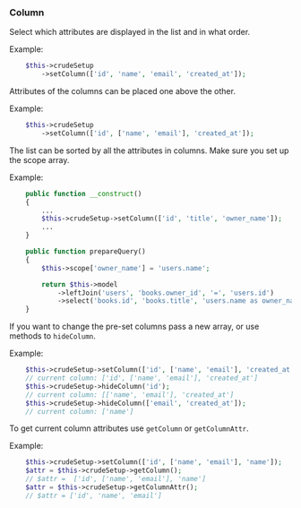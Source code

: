 ### Column

Select which attributes are displayed in the list and in what order.

Example:
```php
    $this->crudeSetup
        ->setColumn(['id', 'name', 'email', 'created_at']);
```

Attributes of the columns can be placed one above the other.

Example:
```php
    $this->crudeSetup
        ->setColumn(['id', ['name', 'email'], 'created_at']);
```

The list can be sorted by all the attributes in columns. Make sure you set up the scope array.

Example:
```php
    public function __construct()
    {
        ...
        $this->crudeSetup->setColumn(['id', 'title', 'owner_name']);
        ...
    }

    public function prepareQuery()
    {
        $this->scope['owner_name'] = 'users.name';

        return $this->model
            ->leftJoin('users', 'books.owner_id', '=', 'users.id')
            ->select('books.id', 'books.title', 'users.name as owner_name');
    }
```

If you want to change the pre-set columns pass a new array,
or use methods to `hideColumn`.

Example:
```php
    $this->crudeSetup->setColumn(['id', ['name', 'email'], 'created_at']);
    // current column: ['id', ['name', 'email'], 'created_at']
    $this->crudeSetup->hideColumn('id');
    // current column: [['name', 'email'], 'created_at']
    $this->crudeSetup->hideColumn(['email', 'created_at']);
    // current column: ['name']
```

To get current column attributes use `getColumn` or `getColumnAttr`.

Example:
```php
    $this->crudeSetup->setColumn(['id', ['name', 'email'], 'name']);
    $attr = $this->crudeSetup->getColumn();
    // $attr =  ['id', ['name', 'email'], 'name']
    $attr = $this->crudeSetup->getColumnAttr();
    // $attr = ['id', 'name', 'email']
```